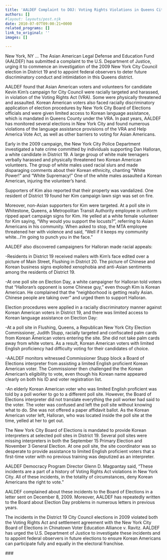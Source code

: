 ```yaml
---
title: 'AALDEF Complaint to DOJ: Voting Rights Violations in Queens City Council District'
authors: []
#layout: layouts/post.njk
date: 2010-07-07T09:00:21+0000
related_programs: []
link_to_original: ''
images: []

---
```

New York, NY … The Asian American Legal Defense and Education Fund (AALDEF) has submitted a complaint to the U.S. Department of Justice, urging it to commence an investigation of the 2009 New York City Council election in District 19 and to appoint federal observers to deter future discriminatory conduct and intimidation in this Queens district. 

AALDEF found that Asian American voters and volunteers for candidate Kevin Kim’s campaign for City Council were racially targeted and harassed, in violation of the Voting Rights Act (VRA).  Some were physically threatened and assaulted.   Korean American voters also faced racially discriminatory application of election procedures by New York City Board of Elections officials and were given limited access to Korean language assistance, which is mandated in Queens County under the VRA.  In past years, AALDEF has monitored several elections in New York City and found numerous violations of the language assistance provisions of the VRA and Help America Vote Act, as well as other barriers to voting for Asian Americans.

Early in the 2009 campaign, the New York City Police Department investigated a hate crime committed by individuals supporting Dan Halloran, a white candidate in District 19.  A large group of white male teenagers verbally harassed and physically threatened two Korean American volunteers.  The group of white males used racial slurs and made disparaging comments about their Korean ethnicity, chanting “White Power!” and “White Supremacy!”  One of the white males assaulted a Korean American, injuring the volunteer’s hand.

Supporters of Kim also reported that their property was vandalized.  One resident of District 19 found her Kim campaign lawn sign was set on fire.

Moreover, non-Asian supporters for Kim were targeted.  At a poll site in Whitestone, Queens, a Metropolitan Transit Authority employee in uniform ripped apart campaign signs for Kim.  He yelled at a white female volunteer for Kim saying, “Why would you support the locusts?”, referring to Asian Americans in his community.  When asked to stop, the MTA employee threatened her with violence and said, “Well if it keeps my community white…I’m going to punch you in the face.”

AALDEF also discovered campaigners for Halloran made racial appeals:

\-Residents in District 19 received mailers with Kim’s face edited over a picture of Main Street, Flushing in District 20.  The picture of Chinese and Korean business signs exploited xenophobia and anti-Asian sentiments among the residents of District 19.

\-At one poll site on Election Day, a white campaigner for Halloran told voters that “Halloran’s opponent is some Chinese guy,” even though Kim is Korean American.  He complained that the “neighborhood is getting really Asian.  Chinese people are taking over” and urged them to support Halloran.

Election procedures were applied in a racially discriminatory manner against Korean American voters in District 19, and there was limited access to Korean language assistance on Election Day:

\-At a poll site in Flushing, Queens, a Republican New York City Election Commissioner, Judith Stupp, racially targeted and confiscated palm cards from Korean Åmerican voters entering the site.  She did not take palm cards away from white voters.  As a result, Korean American voters with limited English proficiency had difficulty voting for their candidates of choice.

\-AALDEF monitors witnessed Commissioner Stupp block a Board of Elections interpreter from assisting a limited English proficient Korean American voter.  The Commissioner then challenged the the Korean American’s eligibility to vote, even though his Korean name appeared clearly on both his ID and voter registration list.

\-An elderly Korean American voter who was limited English proficient was told by a poll worker to go to a different poll site.  However, the Board of Elections interpreter did not translate everything the poll worker had said to the voter.  The voter was confused and left the poll site without knowing what to do.  She was not offered a paper affidavit ballot.  As the Korean American voter left, Halloran, who was located inside the poll site at the time, yelled at her to get out.

The New York City Board of Elections is mandated to provide Korean interpreters at selected poll sites in District 19.  Several poll sites were missing interpreters in both the September 15 Primary Election and November 3 General Election.  At one poll site, the site coordinator was so desperate to provide assistance to limited English proficient voters that a first-time voter with no previous training was deputized as an interpreter.

AALDEF Democracy Program Director Glenn D. Magpantay said, “These incidents are a part of a history of Voting Rights Act violations in New York City.  All of these incidents, in the totality of circumstances, deny Korean Americans the right to vote.”

AALDEF complained about these incidents to the Board of Elections in a letter sent on December 8, 2009.  Moreover, AALDEF has repeatedly written to the Board about Election Day problems in numerous letters in previous years. 

The incidents in the District 19 City Council elections in 2009 violated both the Voting Rights Act and settlement agreement with the New York City Board of Elections in Chinatown Voter Education Alliance v. Ravitz.  AALDEF has urged the U.S. Department of Justice to investigate these incidents and to appoint federal observers in future elections to ensure Korean Americans can participate fully and equally  in the electoral franchise.

\###